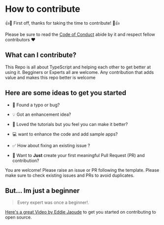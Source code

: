 # How to contribute

👍🎉 First off, thanks for taking the time to contribute! 🎉👍

Please be sure to read the [Code of Conduct](./CONTRIBUTING.md) abide by it and respect fellow contributors :heart:

## What can I contribute?

This Repo is all about TypeScript and helping each other to get better at using it. Begginers or Experts all are welcome. Any contribution that adds value and makes this repo better is welcome

## Here are some ideas to get you started

- :bug: Found a typo or bug?

- :bulb: Got an enhancement idea?

- :memo: Loved the tutorials but you feel you can make it better?

- :computer: want to enhance the code and add sample apps?

- :white_check_mark: How about fixing an existing issue ?

- :seedling: Want to **Just** create your first meaningful Pull Request (PR) and contribution?

You are welcome! Please raise an issue or PR following the template. Please make sure to check existing issues and PRs to avoid duplicates.

## But... Im just a beginner

> Every expert was once a beginner!.

[Here's a great Video by Eddie Jaoude](https://youtu.be/yzeVMecydCE) to get you started on contributing to open source.
